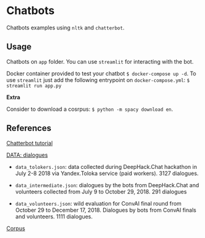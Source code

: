 # Chatbots

Chatbots examples using `nltk` and `chatterbot`.

## Usage

Chatbots on `app` folder. You can use `streamlit` for interacting with the bot.

Docker container provided to test your chatbot `$ docker-compose up -d`. To use `streamlit` just add the following entrypoint on `docker-compose.yml`: `$ streamlit run app.py`

**Extra**

Consider to download a cosrpus: `$ python -m spacy download en`.

## References

[Chatterbot tutorial](https://www.datacamp.com/community/tutorials/building-a-chatbot-using-chatterbot)

[DATA: dialogues](http://convai.io/data/)

- `data_tolokers.json`: data collected during DeepHack.Chat hackathon in July 2-8 2018 via Yandex.Toloka service (paid workers). 3127 dialogues.

- `data_intermediate.json`: dialogues by the bots from DeepHack.Chat and volunteers collected from July 9 to October 29, 2018. 291 dialogues

- `data_volunteers.json`: wild evaluation for ConvAI final round from October 29 to December 17, 2018. Dialogues by bots from ConvAI finals and volunteers. 1111 dialogues.

[Corpus](https://code.ihub.org.cn/projects/527/repository/revisions/master/show/chatterbot_corpus/data/spanish)
